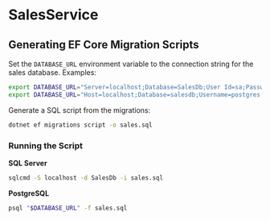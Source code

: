 # SalesService

## Generating EF Core Migration Scripts

Set the `DATABASE_URL` environment variable to the connection string for the sales database. Examples:

```bash
export DATABASE_URL="Server=localhost;Database=SalesDb;User Id=sa;Password=Your_password123;"  # SQL Server
export DATABASE_URL="Host=localhost;Database=salesdb;Username=postgres;Password=secret"          # PostgreSQL
```

Generate a SQL script from the migrations:

```bash
dotnet ef migrations script -o sales.sql
```

### Running the Script

**SQL Server**

```bash
sqlcmd -S localhost -d SalesDb -i sales.sql
```

**PostgreSQL**

```bash
psql "$DATABASE_URL" -f sales.sql
```
